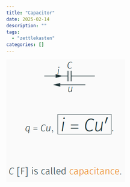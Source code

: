 ```yaml
---
title: "Capacitor"
date: 2025-02-14
description: ""
tags: 
  - "zettlekasten"
categories: []
---
```


![Pasted image 20221027204225](attachments/Pasted%20image%2020221027204225.png)